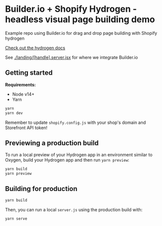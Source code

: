 # Builder.io + Shopify Hydrogen - headless visual page building demo

Example repo using Builder.io for drag and drop page building with Shopify hydrogen

[Check out the hydrogen docs](https://shopify.dev/custom-storefronts/hydrogen)

See [./landing/[handle].server.jsx](./landing/[handle].server.jsx) for where we integrate Builder.io

## Getting started

**Requirements:**

- Node v14+
- Yarn

```bash
yarn
yarn dev
```

Remember to update `shopify.config.js` with your shop's domain and Storefront API token!

## Previewing a production build

To run a local preview of your Hydrogen app in an environment similar to Oxygen, build your Hydrogen app and then run `yarn preview`:

```bash
yarn build
yarn preview
```

## Building for production

```bash
yarn build
```

Then, you can run a local `server.js` using the production build with:

```bash
yarn serve
```
